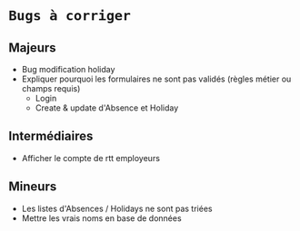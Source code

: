 # `Bugs à corriger`

## Majeurs

-   Bug modification holiday
-   Expliquer pourquoi les formulaires ne sont pas validés (règles métier ou champs requis)
    -   Login
    -   Create & update d'Absence et Holiday

## Intermédiaires

-   Afficher le compte de rtt employeurs

## Mineurs

-   Les listes d'Absences / Holidays ne sont pas triées
-   Mettre les vrais noms en base de données
